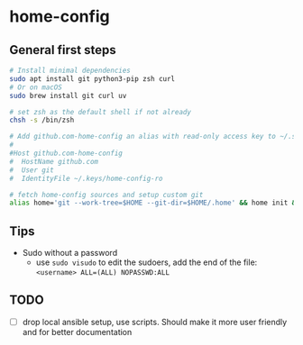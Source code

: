 # home-config

## General first steps

```sh
# Install minimal dependencies
sudo apt install git python3-pip zsh curl
# Or on macOS
sudo brew install git curl uv

# set zsh as the default shell if not already
chsh -s /bin/zsh

# Add github.com-home-config an alias with read-only access key to ~/.ssh/config
#
#Host github.com-home-config
#  HostName github.com
#  User git
#  IdentityFile ~/.keys/home-config-ro

# fetch home-config sources and setup custom git
alias home='git --work-tree=$HOME --git-dir=$HOME/.home' && home init && home remote add origin git@github.com-home-config:stefandunca/home-config.git && home fetch && home checkout main && home submodule update --init --recursive && (uv venv ~/.human/.venv && source ~/.human/.venv/bin/activate && uv pip install -r ~/.human/setup/requirements.txt && python3 ~/.human/setup/home.py && python3 ~/.human/setup/tools.py)
```

## Tips

- Sudo without a password
  - use `sudo visudo` to edit the sudoers, add the end of the file: `<username> ALL=(ALL) NOPASSWD:ALL`

## TODO

- [ ] drop local ansible setup, use scripts. Should make it more user friendly and for better documentation
